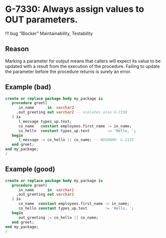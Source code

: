 # G-7330: Always assign values to OUT parameters.

!!! bug "Blocker"
    Maintainability, Testability

## Reason

Marking a parameter for output means that callers will expect its value to be updated with a result from the execution of the procedure. Failing to update the parameter before the procedure returns is surely an error.

## Example (bad)

``` sql hl_lines="4"
create or replace package body my_package is
   procedure greet(
      in_name      in  varchar2
     ,out_greeting out varchar2 -- violates also G-7150
   ) is
      l_message types_up.text;
      co_name   constant employees.first_name := in_name;
      co_hello  constant types_up.text        := 'Hello, ';
   begin
      l_message := co_hello || co_name; -- NOSONAR: G-2135
   end greet;
end my_package;
/
```

## Example (good)

``` sql hl_lines="4 9"
create or replace package body my_package is
   procedure greet(
      in_name      in  varchar2
     ,out_greeting out varchar2
   ) is
      co_name  constant employees.first_name := in_name;
      co_hello constant types_up.text        := 'Hello, ';
   begin
      out_greeting := co_hello || co_name;
   end greet;
end my_package;
/
```
